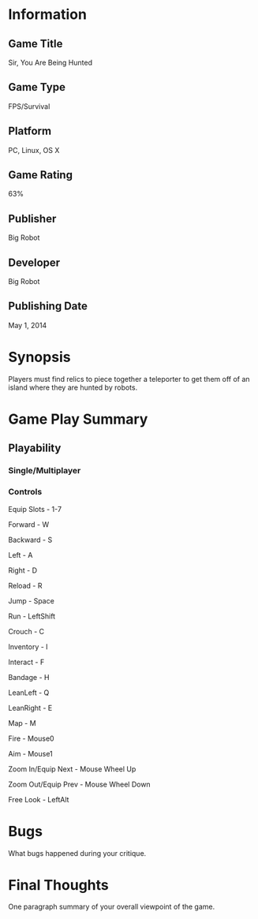 # Information
## Game Title
Sir, You Are Being Hunted
## Game Type
FPS/Survival
## Platform
PC, Linux, OS X
## Game Rating
63%
## Publisher
Big Robot
## Developer
Big Robot
## Publishing Date
May 1, 2014
# Synopsis
Players must find relics to piece together a teleporter to get them off of an island where they are hunted by robots.

# Game Play Summary
## Playability
### Single/Multiplayer
### Controls
Equip Slots - 1-7

Forward - W

Backward - S

Left - A

Right - D

Reload - R

Jump - Space

Run - LeftShift

Crouch - C

Inventory - I

Interact - F

Bandage - H

LeanLeft - Q

LeanRight - E

Map - M

Fire - Mouse0

Aim - Mouse1

Zoom In/Equip Next - Mouse Wheel Up

Zoom Out/Equip Prev - Mouse Wheel Down

Free Look - LeftAlt

# Bugs
What bugs happened during your critique.
# Final Thoughts
One paragraph summary of your overall viewpoint of the game.
